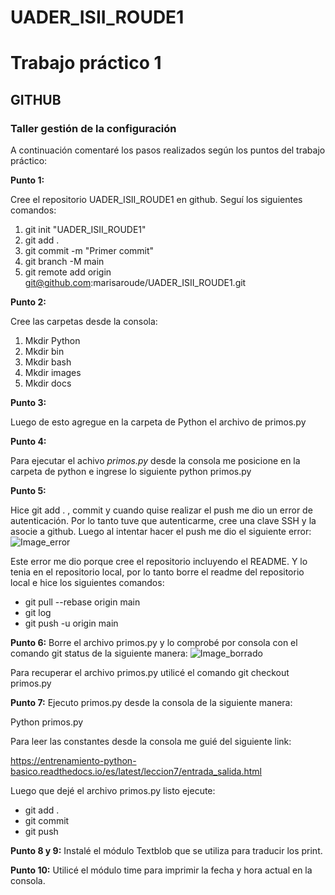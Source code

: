 # UADER_ISII_ROUDE1
# Trabajo práctico 1 
## GITHUB
### Taller gestión de la configuración

A continuación comentaré los pasos realizados según los puntos del trabajo práctico:

**Punto 1:**

Cree el repositorio UADER_ISII_ROUDE1 en github. 
Seguí los siguientes comandos: 
1. git init "UADER_ISII_ROUDE1"
2. git add . 
3. git commit -m "Primer commit" 
4. git branch -M main 
5. git remote add origin git@github.com:marisaroude/UADER_ISII_ROUDE1.git

**Punto 2:**

Cree las carpetas desde la consola:
1. Mkdir Python
2. Mkdir bin
3. Mkdir bash
4. Mkdir images
5. Mkdir docs

**Punto 3:**

Luego de esto agregue en la carpeta de Python el archivo de primos.py

**Punto 4:**

Para ejecutar el achivo _*primos.py*_ desde la consola me posicione en la carpeta de python e ingrese lo siguiente
python primos.py 

**Punto 5:**

Hice git add . , commit y cuando quise realizar el push me dio un error de autenticación.
Por lo tanto tuve que autenticarme, cree una clave SSH y la asocie a github. 
Luego al intentar hacer el push me dio el siguiente error:
![Image_error](../main/images/push-error.png)

Este error me dio porque cree el repositorio incluyendo el README. Y lo tenia en el repositorio local, por lo tanto borre el readme del repositorio local e hice los siguientes comandos:
- git pull --rebase origin main
- git log
- git push -u origin main

**Punto 6:**
Borre el archivo primos.py y lo comprobé por consola con el comando git status de la siguiente manera:
![Image_borrado](../main/images/archivo-borrado.png)

Para recuperar el archivo primos.py utilicé el comando git checkout primos.py

**Punto 7:**
Ejecuto primos.py desde la consola de la siguiente manera:

Python primos.py

Para leer las constantes desde la consola me guié del siguiente link:

https://entrenamiento-python-basico.readthedocs.io/es/latest/leccion7/entrada_salida.html

Luego que dejé el archivo primos.py listo ejecute:
- git add . 
- git commit 
- git push

**Punto 8 y 9:**
Instalé el módulo Textblob que se utiliza para traducir los print.

**Punto 10:**
Utilicé el módulo time para imprimir la fecha y hora actual en la consola.











